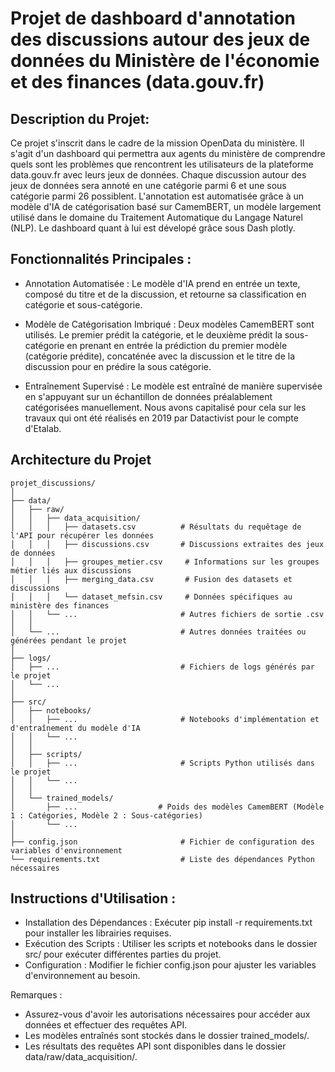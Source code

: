 Projet de dashboard d'annotation des discussions autour des jeux de données du Ministère de l'économie et des finances (data.gouv.fr)
==============================

Description du Projet: 
------------
  Ce projet s'inscrit dans le cadre de la mission OpenData du ministère. Il s'agit d'un dashboard qui permettra aux agents du ministère de comprendre quels sont les problèmes que rencontrent les utilisateurs de la plateforme data.gouv.fr avec leurs jeux de données.
Chaque discussion autour des jeux de données sera annoté en une catégorie parmi 6 et une sous catégorie parmi 26 possiblent.
  L'annotation est automatisée grâce à un modèle d'IA de catégorisation basé sur CamemBERT, un modèle largement utilisé dans le domaine du Traitement Automatique du Langage Naturel (NLP).
Le dashboard quant à lui est dévelopé grâce sous Dash plotly.

Fonctionnalités Principales :
------------
- Annotation Automatisée : Le modèle d'IA prend en entrée un texte, composé du titre et de la discussion, et retourne sa classification en catégorie et sous-catégorie.

- Modèle de Catégorisation Imbriqué : Deux modèles CamemBERT sont utilisés. Le premier prédit la catégorie, et le deuxième prédit la sous-catégorie en prenant en entrée la prédiction du premier modèle (catégorie prédite), concaténée avec la discussion et le titre de la discussion pour en prédire la sous catégorie.

- Entraînement Supervisé : Le modèle est entraîné de manière supervisée en s'appuyant sur un échantillon de données préalablement catégorisées manuellement. Nous avons capitalisé pour cela sur les travaux qui ont été réalisés en 2019 par Datactivist pour le compte d'Etalab.

Architecture du Projet
------------
```
projet_discussions/
│
├── data/
│   ├── raw/
│   │   ├── data_acquisition/
│   │   │   ├── datasets.csv          # Résultats du requêtage de l'API pour récupérer les données
│   │   │   ├── discussions.csv       # Discussions extraites des jeux de données
│   │   │   ├── groupes_metier.csv     # Informations sur les groupes métier liés aux discussions
│   │   │   ├── merging_data.csv       # Fusion des datasets et discussions
│   │   │   └── dataset_mefsin.csv     # Données spécifiques au ministère des finances
│   │   └── ...                       # Autres fichiers de sortie .csv
│   │
│   └── ...                           # Autres données traitées ou générées pendant le projet
│
├── logs/
│   ├── ...                           # Fichiers de logs générés par le projet
│   └── ...
│
├── src/
│   ├── notebooks/
│   │   ├── ...                       # Notebooks d'implémentation et d'entraînement du modèle d'IA
│   │   └── ...
│   │
│   ├── scripts/
│   │   ├── ...                       # Scripts Python utilisés dans le projet
│   │   └── ...
│   │
│   └── trained_models/
│       ├── ...                  # Poids des modèles CamemBERT (Modèle 1 : Catégories, Modèle 2 : Sous-catégories)
│       └── ...
│
├── config.json                       # Fichier de configuration des variables d'environnement
└── requirements.txt                  # Liste des dépendances Python nécessaires
```

Instructions d'Utilisation :
------------

- Installation des Dépendances : Exécuter pip install -r requirements.txt pour installer les librairies requises.
- Exécution des Scripts : Utiliser les scripts et notebooks dans le dossier src/ pour exécuter différentes parties du projet.
- Configuration : Modifier le fichier config.json pour ajuster les variables d'environnement au besoin.

Remarques :
- Assurez-vous d'avoir les autorisations nécessaires pour accéder aux données et effectuer des requêtes API.
- Les modèles entraînés sont stockés dans le dossier trained_models/.
- Les résultats des requêtes API sont disponibles dans le dossier data/raw/data_acquisition/.
